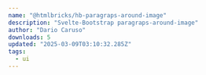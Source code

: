 ```yaml
---
name: "@htmlbricks/hb-paragraps-around-image"
description: "Svelte-Bootstrap paragraps-around-image"
author: "Dario Caruso"
downloads: 5
updated: "2025-03-09T03:10:32.285Z"
tags: 
  - ui
---
```

